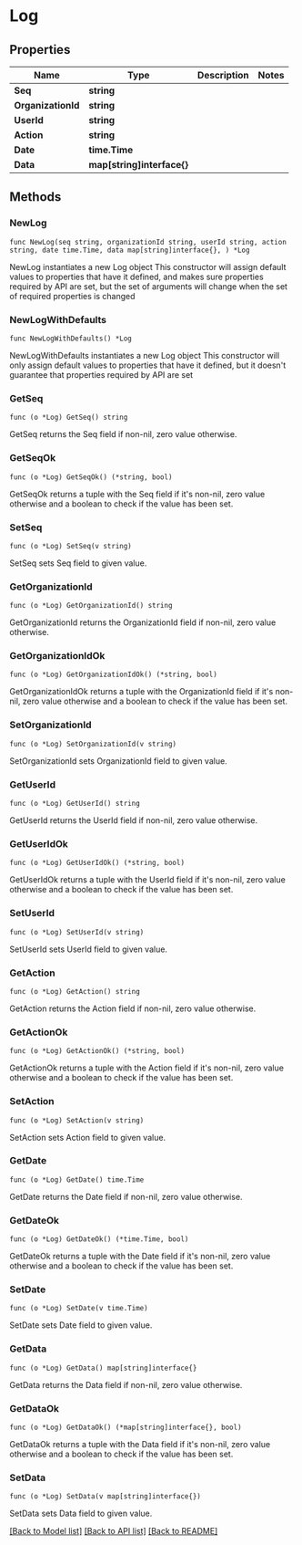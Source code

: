# Log

## Properties

Name | Type | Description | Notes
------------ | ------------- | ------------- | -------------
**Seq** | **string** |  | 
**OrganizationId** | **string** |  | 
**UserId** | **string** |  | 
**Action** | **string** |  | 
**Date** | **time.Time** |  | 
**Data** | **map[string]interface{}** |  | 

## Methods

### NewLog

`func NewLog(seq string, organizationId string, userId string, action string, date time.Time, data map[string]interface{}, ) *Log`

NewLog instantiates a new Log object
This constructor will assign default values to properties that have it defined,
and makes sure properties required by API are set, but the set of arguments
will change when the set of required properties is changed

### NewLogWithDefaults

`func NewLogWithDefaults() *Log`

NewLogWithDefaults instantiates a new Log object
This constructor will only assign default values to properties that have it defined,
but it doesn't guarantee that properties required by API are set

### GetSeq

`func (o *Log) GetSeq() string`

GetSeq returns the Seq field if non-nil, zero value otherwise.

### GetSeqOk

`func (o *Log) GetSeqOk() (*string, bool)`

GetSeqOk returns a tuple with the Seq field if it's non-nil, zero value otherwise
and a boolean to check if the value has been set.

### SetSeq

`func (o *Log) SetSeq(v string)`

SetSeq sets Seq field to given value.


### GetOrganizationId

`func (o *Log) GetOrganizationId() string`

GetOrganizationId returns the OrganizationId field if non-nil, zero value otherwise.

### GetOrganizationIdOk

`func (o *Log) GetOrganizationIdOk() (*string, bool)`

GetOrganizationIdOk returns a tuple with the OrganizationId field if it's non-nil, zero value otherwise
and a boolean to check if the value has been set.

### SetOrganizationId

`func (o *Log) SetOrganizationId(v string)`

SetOrganizationId sets OrganizationId field to given value.


### GetUserId

`func (o *Log) GetUserId() string`

GetUserId returns the UserId field if non-nil, zero value otherwise.

### GetUserIdOk

`func (o *Log) GetUserIdOk() (*string, bool)`

GetUserIdOk returns a tuple with the UserId field if it's non-nil, zero value otherwise
and a boolean to check if the value has been set.

### SetUserId

`func (o *Log) SetUserId(v string)`

SetUserId sets UserId field to given value.


### GetAction

`func (o *Log) GetAction() string`

GetAction returns the Action field if non-nil, zero value otherwise.

### GetActionOk

`func (o *Log) GetActionOk() (*string, bool)`

GetActionOk returns a tuple with the Action field if it's non-nil, zero value otherwise
and a boolean to check if the value has been set.

### SetAction

`func (o *Log) SetAction(v string)`

SetAction sets Action field to given value.


### GetDate

`func (o *Log) GetDate() time.Time`

GetDate returns the Date field if non-nil, zero value otherwise.

### GetDateOk

`func (o *Log) GetDateOk() (*time.Time, bool)`

GetDateOk returns a tuple with the Date field if it's non-nil, zero value otherwise
and a boolean to check if the value has been set.

### SetDate

`func (o *Log) SetDate(v time.Time)`

SetDate sets Date field to given value.


### GetData

`func (o *Log) GetData() map[string]interface{}`

GetData returns the Data field if non-nil, zero value otherwise.

### GetDataOk

`func (o *Log) GetDataOk() (*map[string]interface{}, bool)`

GetDataOk returns a tuple with the Data field if it's non-nil, zero value otherwise
and a boolean to check if the value has been set.

### SetData

`func (o *Log) SetData(v map[string]interface{})`

SetData sets Data field to given value.



[[Back to Model list]](../README.md#documentation-for-models) [[Back to API list]](../README.md#documentation-for-api-endpoints) [[Back to README]](../README.md)



